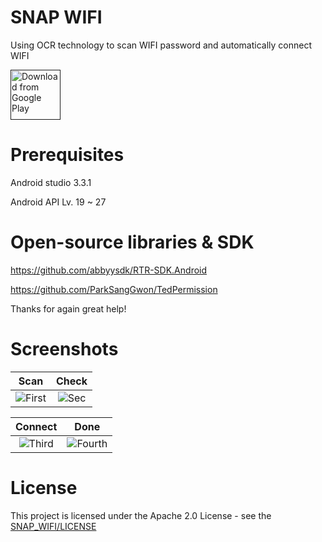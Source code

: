 # SNAP WIFI
Using OCR technology to scan WIFI password and automatically connect WIFI

[<img src="https://play.google.com/intl/en_us/badges/images/generic/en_badge_web_generic.png"
      alt="Download from Google Play"
      height="80">]()
# Prerequisites
Android studio 3.3.1

Android API Lv. 19 ~ 27
# Open-source libraries & SDK
https://github.com/abbyysdk/RTR-SDK.Android

https://github.com/ParkSangGwon/TedPermission

Thanks for again great help!

# Screenshots
| Scan | Check |
|:-:|:-:|
| ![First](https://user-images.githubusercontent.com/33346331/53023329-5bbc7580-34a0-11e9-9d6d-7deaf503dc92.jpg) | ![Sec](https://user-images.githubusercontent.com/33346331/53023923-78a57880-34a1-11e9-9d4f-f45ccdf20558.jpg) |

| Connect | Done |
|:-:|:-:|
| ![Third](https://user-images.githubusercontent.com/33346331/53023922-780ce200-34a1-11e9-8961-fcdd25e1c413.jpg) | ![Fourth](https://user-images.githubusercontent.com/33346331/53023921-780ce200-34a1-11e9-9642-115b0fea2d9d.jpg) |

# License
This project is licensed under the Apache 2.0 License - see the [SNAP_WIFI/LICENSE](LICENSE)
